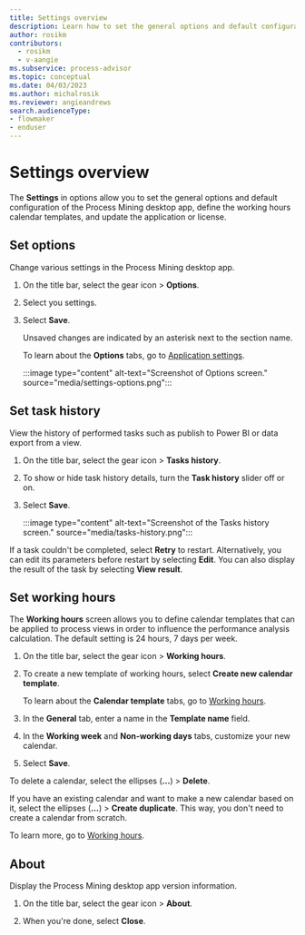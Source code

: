 ```yaml
---
title: Settings overview
description: Learn how to set the general options and default configuration, define the working hours calendar templates, and update the application or license in the Process Mining desktop app.
author: rosikm
contributors:
  - rosikm
  - v-aangie
ms.subservice: process-advisor
ms.topic: conceptual
ms.date: 04/03/2023
ms.author: michalrosik
ms.reviewer: angieandrews
search.audienceType:
- flowmaker
- enduser
---
```


# Settings overview

The **Settings** in options allow you to set the general options and default configuration of the Process Mining desktop app, define the working hours calendar templates, and update the application or license.

## Set options

Change various settings in the Process Mining desktop app.

1. On the title bar, select the gear icon > **Options**.

1. Select you settings.

1. Select **Save**.

    Unsaved changes are indicated by an asterisk next to the section name.

    To learn about the **Options** tabs, go to [Application settings](options.md).

    :::image type="content" alt-text="Screenshot of Options screen." source="media/settings-options.png":::

## Set task history

View the history of performed tasks such as publish to Power BI or data export from a view.

1. On the title bar, select the gear icon > **Tasks history**.

1. To show or hide task history details, turn the **Task history** slider off or on.

1. Select **Save**.

    :::image type="content" alt-text="Screenshot of the Tasks history screen." source="media/tasks-history.png":::

If a task couldn't be completed, select **Retry** to restart. Alternatively, you can edit its parameters before restart by selecting **Edit**. You can also display the result of the task by selecting **View result**.

## Set working hours

The **Working hours** screen allows you to define calendar templates that can be applied to process views in order to influence the performance analysis calculation. The default setting is 24 hours, 7 days per week.

1. On the title bar, select the gear icon > **Working hours**.

1. To create a new template of working hours, select **Create new calendar template**.

    To learn about the **Calendar template** tabs, go to [Working hours](working-hours.md).

1. In the **General** tab, enter a name in the **Template name** field.

1. In the **Working week** and **Non-working days** tabs, customize your new calendar.

1. Select **Save**.

To delete a calendar, select the ellipses (**...**) > **Delete**.

If you have an existing calendar and want to make a new calendar based on it, select the ellipses (**...**) > **Create duplicate**. This way, you don't need to create a calendar from scratch.

To learn more, go to [Working hours](working-hours.md).

## About

Display the Process Mining desktop app version information.

1. On the title bar, select the gear icon > **About**.

1. When you're done, select **Close**.

